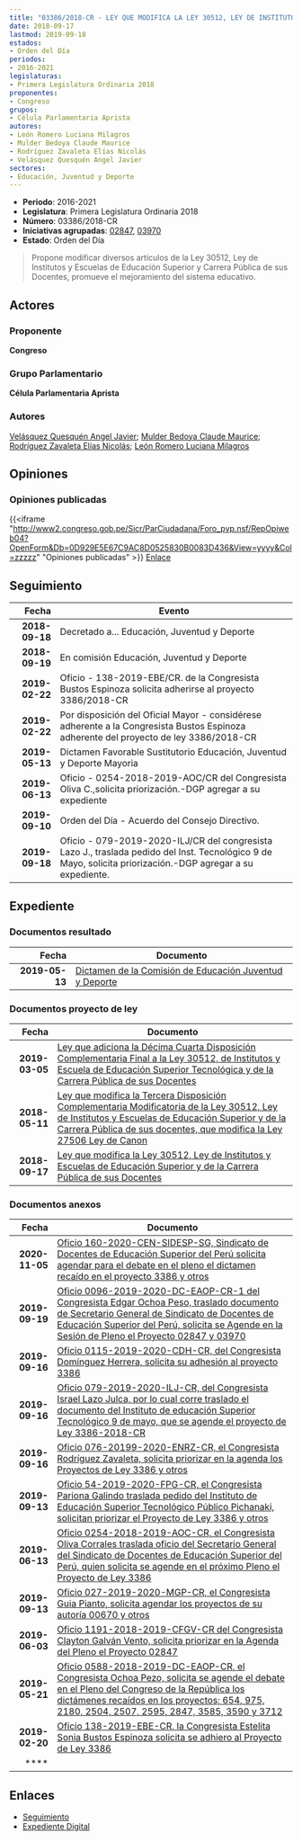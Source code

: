 ```yaml
---
title: "03386/2018-CR - LEY QUE MODIFICA LA LEY 30512, LEY DE INSTITUTOS Y ESCUELAS DE EDUCACIÓN SUPERIOR Y DE LA CARRERA PÚBLICA DE SUS DOCENTES"
date: 2018-09-17
lastmod: 2019-09-18
estados:
- Orden del Día
periodos:
- 2016-2021
legislaturas:
- Primera Legislatura Ordinaria 2018
proponentes:
- Congreso
grupos:
- Célula Parlamentaria Aprista
autores:
- León Romero Luciana Milagros
- Mulder Bedoya Claude Maurice
- Rodríguez Zavaleta Elías Nicolás
- Velásquez Quesquén Angel Javier
sectores:
- Educación, Juventud y Deporte
---
```

- **Periodo**: 2016-2021
- **Legislatura**: Primera Legislatura Ordinaria 2018
- **Número**: 03386/2018-CR
- **Iniciativas agrupadas**: [02847](../../02800/02847), [03970](../../03900/03970)
- **Estado**: Orden del Día

> Propone modificar diversos artículos de la Ley 30512, Ley de Institutos y Escuelas de Educación Superior y Carrera Pública de sus Docentes, promueve el mejoramiento del sistema educativo.


## Actores

### Proponente

**Congreso**

### Grupo Parlamentario

**Célula Parlamentaria Aprista**

### Autores

[Velásquez Quesquén Angel Javier](mailto:mailto:jvelasquezq@congreso.gob.pe); [Mulder Bedoya Claude Maurice](mailto:mailto:mmulder@congreso.gob.pe); [Rodríguez Zavaleta Elías Nicolás](mailto:mailto:erodriguez@congreso.gob.pe); [León Romero Luciana Milagros](mailto:mailto:lleon@congreso.gob.pe)

## Opiniones

### Opiniones publicadas

{{<iframe "http://www2.congreso.gob.pe/Sicr/ParCiudadana/Foro_pvp.nsf/RepOpiweb04?OpenForm&Db=0D929E5E67C9AC8D0525830B0083D436&View=yyyy&Col=zzzzz" "Opiniones publicadas" >}}
[Enlace](http://www2.congreso.gob.pe/Sicr/ParCiudadana/Foro_pvp.nsf/RepOpiweb04?OpenForm&Db=0D929E5E67C9AC8D0525830B0083D436&View=yyyy&Col=zzzzz)


## Seguimiento

| Fecha | Evento |
|------:|--------|
| **2018-09-18** | Decretado a... Educación, Juventud y Deporte |
| **2018-09-19** | En comisión Educación, Juventud y Deporte |
| **2019-02-22** | Oficio - 138-2019-EBE/CR. de la Congresista Bustos Espinoza solicita adherirse al proyecto 3386/2018-CR |
| **2019-02-22** | Por disposición del Oficial Mayor - considérese adherente a la Congresista Bustos Espinoza adherente del proyecto de ley 3386/2018-CR |
| **2019-05-13** | Dictamen Favorable Sustitutorio Educación, Juventud y Deporte Mayoria |
| **2019-06-13** | Oficio - 0254-2018-2019-AOC/CR del Congresista Oliva C.,solicita priorización.-DGP agregar a su expediente |
| **2019-09-10** | Orden del Día - Acuerdo del Consejo Directivo. |
| **2019-09-18** | Oficio - 079-2019-2020-ILJ/CR del congresista Lazo J., traslada pedido del Inst. Tecnológico 9 de Mayo, solicita priorización.-DGP agregar a su expediente. |

## Expediente

### Documentos resultado

| Fecha | Documento |
|------:|-----------|
| **2019-05-13** | [Dictamen de la Comisión de Educación Juventud y Deporte](http://www.leyes.congreso.gob.pe/Documentos/2016_2021/Dictamenes/Proyectos_de_Ley/03386DC10MAY20190513.pdf) |

### Documentos proyecto de ley

| Fecha | Documento |
|------:|-----------|
| **2019-03-05** | [Ley que adiciona la Décima Cuarta Disposición Complementaria Final a la Ley 30512, de Institutos y Escuela de Educación Superior Tecnológica y de la Carrera Pública de sus Docentes](http://www.leyes.congreso.gob.pe/Documentos/2016_2021/Proyectos_de_Ley_y_de_Resoluciones_Legislativas/PL0397020190305..pdf) |
| **2018-05-11** | [Ley que modifica la Tercera Disposición Complementaria Modificatoria de la Ley 30512, Ley de Institutos y Escuelas de Educación Superior y de la Carrera Pública de sus docentes, que modifica la Ley 27506 Ley de Canon](http://www.leyes.congreso.gob.pe/Documentos/2016_2021/Proyectos_de_Ley_y_de_Resoluciones_Legislativas/PL0284720180511.pdf) |
| **2018-09-17** | [Ley que modifica la Ley 30512, Ley de Institutos y Escuelas de Educación Superior y de la Carrera Pública de sus Docentes](http://www.leyes.congreso.gob.pe/Documentos/2016_2021/Proyectos_de_Ley_y_de_Resoluciones_Legislativas/PL0338620180917..pdf) |

### Documentos anexos

| Fecha | Documento |
|------:|-----------|
| **2020-11-05** | [Oficio 160-2020-CEN-SIDESP-SG, Sindicato de Docentes de Educación Superior del Perú solicita agendar para el debate en el pleno el dictamen recaído en el proyecto 3386 y otros](http://www.leyes.congreso.gob.pe/Documentos/2016_2021/Oficios/Otras_Instituciones/OFICIO-160-2020-CEN-SIDESP-SG.pdf) |
| **2019-09-19** | [Oficio 0096-2019-2020-DC-EAOP-CR-1 del Congresista Edgar Ochoa Peso, traslado documento de Secretario General de Sindicato de Docentes de Educación Superior del Perú, solicita se Agende en la Sesión de Pleno el Proyecto 02847 y 03970](http://www.leyes.congreso.gob.pe/Documentos/2016_2021/Oficios/Congresistas/OFICIO-0096-2019-2020-DC-EAOP-CR-1.pdf) |
| **2019-09-16** | [Oficio 0115-2019-2020-CDH-CR, del Congresista Domínguez Herrera, solicita su adhesión al proyecto 3386](http://www.leyes.congreso.gob.pe/Documentos/2016_2021/Adhesiones/Proyectos_de_Ley/OFICIO-0115-2019-2020-CDH-CR.pdf) |
| **2019-09-16** | [Oficio 079-2019-2020-ILJ-CR, del Congresista Israel Lazo Julca, por lo cual corre traslado el documento del Instituto de educación Superior Tecnológico 9 de mayo, que se agende el proyecto de Ley 3386-2018-CR](http://www.leyes.congreso.gob.pe/Documentos/2016_2021/Oficios/Congresistas/OFICIO-079-2019-2020-ILJ-CR.pdf) |
| **2019-09-16** | [Oficio 076-20199-2020-ENRZ-CR, el Congresista Rodríguez Zavaleta, solicita priorizar en la agenda los Proyectos de Ley 3386 y otros](http://www.leyes.congreso.gob.pe/Documentos/2016_2021/Oficios/Congresistas/OFICIO-076-2019-2020-ENRZ-CR.pdf) |
| **2019-09-13** | [Oficio 54-2019-2020-FPG-CR, el Congresista Pariona Galindo traslada pedido del Instituto de Educación Superior Tecnológico Público Pichanaki, solicitan priorizar el Proyecto de Ley 3386 y otros](http://www.leyes.congreso.gob.pe/Documentos/2016_2021/Oficios/Congresistas/OFICIO-54-2019-2020-FPG-CR.pdf) |
| **2019-06-13** | [Oficio 0254-2018-2019-AOC-CR, el Congresista Oliva Corrales traslada oficio del Secretario General del Sindicato de Docentes de Educación Superior del Perú, quien solicita se agende en el próximo Pleno el Proyecto de Ley 3386](http://www.leyes.congreso.gob.pe/Documentos/2016_2021/Oficios/Congresistas/OFICIO-0254-2018-2019-AOC-CR.pdf) |
| **2019-09-13** | [Oficio 027-2019-2020-MGP-CR, el Congresista Guia Pianto, solicita agendar los proyectos de su autoría 00670 y otros](http://www.leyes.congreso.gob.pe/Documentos/2016_2021/Oficios/Congresistas/OFICIO-027-2019-2020-MGP-CR.pdf) |
| **2019-06-03** | [Oficio 1191-2018-2019-CFGV-CR del Congresista Clayton Galván Vento, solicita priorizar en la Agenda del Pleno el Proyecto 02847]() |
| **2019-05-21** | [Oficio 0588-2018-2019-DC-EAOP-CR, el Congresista Ochoa Pezo, solicita se agende el debate en el Pleno del Congreso de la República los dictámenes recaídos en los proyectos; 654, 975, 2180, 2504, 2507, 2595, 2847, 3585, 3590 y 3712](http://www.leyes.congreso.gob.pe/Documentos/2016_2021/Oficios/Congresistas/OFICIO-0588-2018-2019-DC-EAOP-CR.pdf) |
| **2019-02-20** | [Oficio 138-2019-EBE-CR, la Congresista Estelita Sonia Bustos Espinoza solicita se adhiero al Proyecto de Ley 3386](http://www.leyes.congreso.gob.pe/Documentos/2016_2021/Adhesiones/Proyectos_de_Ley/OFICIO-138-2019-EBE-CR.pdf) |
| **** | []() |

## Enlaces

- [Seguimiento](http://www2.congreso.gob.pe/Sicr/TraDocEstProc/CLProLey2016.nsf/f7fff46988ca05b1052578e100829cc7/00c46e1a864b47650525830b0076dc37?OpenDocument)
- [Expediente Digital](http://www2.congreso.gob.pe/Sicr/TraDocEstProc/Expvirt_2011.nsf/visbusqptramdoc1621/03386?opendocument)

